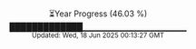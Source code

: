 <p align="center">
⏳Year Progress (46.03 %)<br>
█████████████▁▁▁▁▁▁▁▁▁▁▁▁▁▁▁▁▁ <br>
<sub>Updated: Wed, 18 Jun 2025 00:13:27 GMT</sub>
</p>

